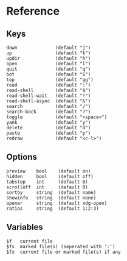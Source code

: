 # Reference

## Keys

    down              (default "j")
    up                (default "k")
    updir             (default "h")
    open              (default "l")
    quit              (default "q")
    bot               (default "G")
    top               (default "gg")
    read              (default ":")
    read-shell        (default "$")
    read-shell-wait   (default "!")
    read-shell-async  (default "&")
    search            (default "/")
    search-back       (default "?")
    toggle            (default "<space>")
    yank              (default "y")
    delete            (default "d")
    paste             (default "p")
    redraw            (default "<c-l>")

## Options

    preview    bool    (default on)
    hidden     bool    (default off)
    tabstop    int     (default 8)
    scrolloff  int     (default 0)
    sortby     string  (default name)
    showinfo   string  (default none)
    opener     string  (default xdg-open)
    ratios     string  (default 1:2:3)

## Variables

    $f   current file
    $fs  marked file(s) (seperated with ':')
    $fx  current file or marked file(s) if any
